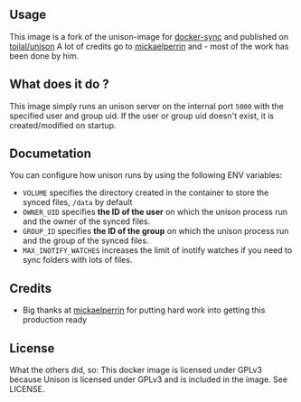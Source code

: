## Usage

This image is a fork of the unison-image for [docker-sync](https://github.com/EugenMayer/docker-sync) and published on [toilal/unison](https://hub.docker.com/r/eugenmayer/unison/)
A lot of credits go to [mickaelperrin](https://github.com/mickaelperrin) and  - most of the work has been done by him.

## What does it do ?

This image simply runs an unison server on the internal port `5000` with the specified user and group uid. If the user 
or group uid doesn't exist, it is created/modified on startup.

## Documetation

You can configure how unison runs by using the following ENV variables:
 
 - `VOLUME` specifies the directory created in the container to store the synced files, `/data` by default
 - `OWNER_UID` specifies **the ID of the user** on which the unison process run and the owner of the synced files.
 - `GROUP_ID` specifies **the ID of the group** on which the unison process run and the group of the synced files.
 - `MAX_INOTIFY_WATCHES` increases the limit of inotify watches if you need to sync folders with lots of files. 

## Credits
- Big thanks at [mickaelperrin](https://github.com/mickaelperrin) for putting hard work into getting this production ready

## License
What the others did, so:
This docker image is licensed under GPLv3 because Unison is licensed under GPLv3 and is included in the image. See LICENSE.
